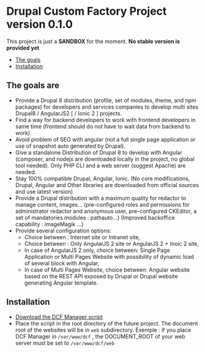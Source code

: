 # Drupal Custom Factory Project version 0.1.0

This project is just a **SANDBOX** for the moment. **No stable version is provided yet**

 * [The goals](#the-goals-are)
 * [Installation](#installation)
 
 
## The goals are

* Provide a Drupal 8 distribution (profile, set of modules, theme, and npm packages) for developers and services companies to develop multi sites Drupal8 / AngularJS2 [ / Ionic 2 ] projects.
* Find a way for backend developers to work with frontend developers in same time (frontend should do not have to wait data from backend to work).
* Avoid problem of SEO with angular (not a full single page application or use of snapshot auto generated by Drupal).
* Give a standalone Distribution of Drupal 8 to develop with Angular (composer, and nodejs are downloaded locally in the project, no global tool needed). Only PHP CLI and a web server (suggest Apache) are needed.
* Stay 100% compatible Drupal, Angular, Ionic. (No core modifications, Drupal, Angular and Other libraries are downloaded from official sources and use latest version)
* Provide a Drupal distribution with a maximum quality for redactor to manage content, images... (pre-configured roles and permissions for administrator redactor and anonymous user, pre-configured CKEditor, a set of mandatories modules : pathauto...) (Improved backoffice capability : imageMagik ...)
* Provide several configuration options:
    * Choice between : Internet site or Intranet site,
    * Choice between : Only AngularJS 2 site or AngularJS 2 + Inoic 2 site,
    * In case of AngularJS 2 only, choice between: Single Page Application or Multi Pages Website with possibility of dynamic load of several block with Angular,
    * In case of Multi Pages Website, choice between: Angular website based on the REST API exposed by Drupal or Drupal website generating Angular template.

## Installation

 * [Download the DCF Manager script](https://raw.githubusercontent.com/fauconv/dcf/master/scripts/project)
 * Place the script in the root directory of the future project. The document root of the websites will be in `web` subdirectory. Exemple : if you place DCF Manager in `/var/www/dcf` , the DOCUMENT_ROOT of your web server must be set to `/var/www/dcf/web`
